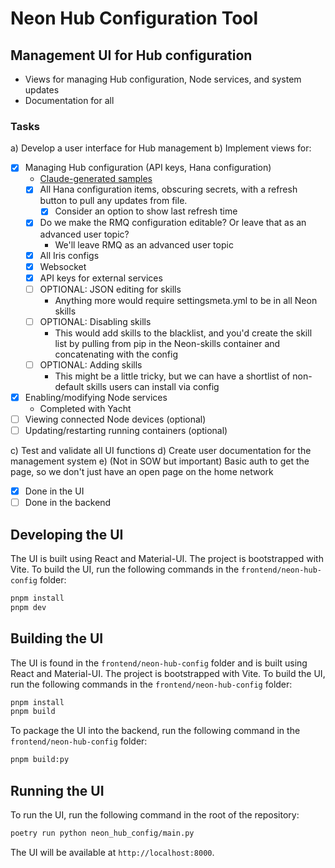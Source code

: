 # Neon Hub Configuration Tool

## Management UI for Hub configuration

- Views for managing Hub configuration, Node services, and system updates
- Documentation for all

### Tasks

a) Develop a user interface for Hub management
b) Implement views for:

- [x] Managing Hub configuration (API keys, Hana configuration)
  - [Claude-generated samples](https://claude.ai/chat/41a0de8d-01ee-4c62-9f88-214afadb71d2)
  - [x] All Hana configuration items, obscuring secrets, with a refresh button to pull any updates from file.
    - [x] Consider an option to show last refresh time
  - [x] Do we make the RMQ configuration editable? Or leave that as an advanced user topic?
    - We'll leave RMQ as an advanced user topic
  - [x] All Iris configs
  - [x] Websocket
  - [x] API keys for external services
  - [ ] OPTIONAL: JSON editing for skills
    - Anything more would require settingsmeta.yml to be in all Neon skills
  - [ ] OPTIONAL: Disabling skills
    - This would add skills to the blacklist, and you'd create the skill list by pulling from pip in the Neon-skills container and concatenating with the config
  - [ ] OPTIONAL: Adding skills
    - This might be a little tricky, but we can have a shortlist of non-default skills users can install via config
- [x] Enabling/modifying Node services
  - Completed with Yacht
- [ ] Viewing connected Node devices (optional)
- [ ] Updating/restarting running containers (optional)

c) Test and validate all UI functions
d) Create user documentation for the management system
e) (Not in SOW but important) Basic auth to get the page, so we don't just have an open page on the home network

- [x] Done in the UI
- [ ] Done in the backend

## Developing the UI

The UI is built using React and Material-UI. The project is bootstrapped with Vite. To build the UI, run the following commands in the `frontend/neon-hub-config` folder:

```bash
pnpm install
pnpm dev
```

## Building the UI

The UI is found in the `frontend/neon-hub-config` folder and is built using React and Material-UI. The project is bootstrapped with Vite. To build the UI, run the following commands in the `frontend/neon-hub-config` folder:

```bash
pnpm install
pnpm build
```

To package the UI into the backend, run the following command in the `frontend/neon-hub-config` folder:

```bash
pnpm build:py
```

## Running the UI

To run the UI, run the following command in the root of the repository:

```bash
poetry run python neon_hub_config/main.py
```

The UI will be available at `http://localhost:8000`.
